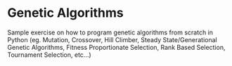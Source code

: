 # Genetic Algorithms

Sample exercise on how to program genetic algorithms from scratch in Python (eg. Mutation, Crossover, Hill Climber, Steady State/Generational Genetic Algorithms, Fitness Proportionate Selection, Rank Based Selection, Tournament Selection, etc...)